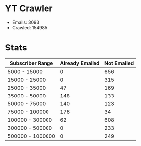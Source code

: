 # YT Crawler
- Emails: 3093
- Crawled: 154985

# Stats
| Subscriber Range  | Already Emailed | Not Emailed |
|-------|-------|-------|
| 5000 - 15000 | 0 | 656 |
| 15000 - 25000 | 0 | 315 |
| 25000 - 35000 | 47 | 169 |
| 35000 - 50000 | 148 | 133 |
| 50000 - 75000 | 140 | 123 |
| 75000 - 100000 | 176 | 34 |
| 100000 - 300000 | 62 | 608 |
| 300000 - 500000 | 0 | 233 |
| 500000 - 1000000 | 0 | 249 |
